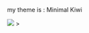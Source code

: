 my theme is : Minimal Kiwi

<img src= "https://www.reddit.com/media?url=https%3A%2F%2Fpreview.redd.it%2Fmy-minimal-vscode-setup-v0-85qt1qsmh4ud1.png%3Fwidth%3D1080%26crop%3Dsmart%26auto%3Dwebp%26s%3D9c21604163320bed69ab17496a968097e0c02d93"/> >

